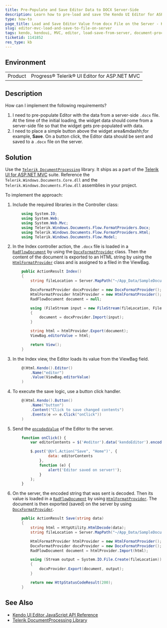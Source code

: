 ```yaml
---
title: Pre-Populate and Save Editor Data to DOCX Server-Side
description: Learn how to pre-load and save the Kendo UI Editor for ASP.NET MVC value from a file on the server.
type: how-to
page_title: Load and Save Editor Value from docx File on the Server - Kendo UI Editor for ASP.NET MVC
slug: editor-mvc-load-and-save-to-file-on-server
tags: kendo, kendoui, MVC, editor, load-save-from-server, document-processing, formatprovider
ticketid: 1141852
res_type: kb
---
```


## Environment

<table>
 <tr>
  <td>Product</td>
  <td>Progress® Telerik® UI Editor for ASP.NET MVC</td>
 </tr>
</table>


## Description

How can I implement the following requirements?

1. I need to pre-populate Editor with the data from a server-side `.docx` file. At the time of the initial loading, the widget data should come from a server-side file so that the widget gets pre-populated with data.
1. I need to place a simple button above the widget area&mdashh;for example, **Save**. On a button click, the Editor data should be sent and saved to a `.docx` file on the server.

## Solution

Use the [`Telerik DocumentProcessing`](https://docs.telerik.com/devtools/document-processing/introduction) library. It ships as a part of the [Telerik UI for ASP.NET MVC](https://docs.telerik.com/aspnet-mvc/introduction) suite. Reference the `Telerik.Windows.Documents.Core.dll` and the `Telerik.Windows.Documents.Flow.dll` assemblies in your project.

To implement the approach:   

1. Include the required libraries in the Controller class:

    ````C#
    	using System.IO;
    	using System.Web;
    	using System.Web.Mvc;
    	using Telerik.Windows.Documents.Flow.FormatProviders.Docx;
    	using Telerik.Windows.Documents.Flow.FormatProviders.Html;
    	using Telerik.Windows.Documents.Flow.Model;
    ````

1. In the Index controller action, the `.docx` file is loaded in a [`RadFlowDocument`](https://docs.telerik.com/devtools/document-processing/libraries/radwordsprocessing/model/radflowdocument) by using the [`DocxFormatProvider`](https://docs.telerik.com/devtools/document-processing/libraries/radwordsprocessing/formats-and-conversion/docx/docxformatprovider) class. Then the content of the document is exported to an HTML string by using the [`HtmlFormatProvider`](https://docs.telerik.com/devtools/document-processing/libraries/radwordsprocessing/formats-and-conversion/html/htmlformatprovider) class and is assigned to a filed in the ViewBag.  

    ````C#
    	public ActionResult Index()
    	{
    		string fileLocation = Server.MapPath("~/App_Data/SampleDocument.docx");

    		DocxFormatProvider docxProvider = new DocxFormatProvider();
    		HtmlFormatProvider htmlProvider = new HtmlFormatProvider();
    		RadFlowDocument document = null;

    		using (FileStream input = new FileStream(fileLocation, FileMode.Open))
    		{
    			document = docxProvider.Import(input);
    		}

    		string html = htmlProvider.Export(document);
    		ViewBag.editorValue = html;

    		return View();
    	}
    ````

1. In the Index view, the Editor loads its value from the ViewBag field.  

    ````C#
    	@(Html.Kendo().Editor()
    		.Name("editor")
    		.Value(ViewBag.editorValue)
    	)
    ````

1. To execute the save logic, use a button click handler.

    ````C#
    	@(Html.Kendo().Button()
    	    .Name("button")
    	    .Content("Click to save changed contents")
    	    .Events(e => e.Click("onClick"))
    	)
    ````

1. Send the [`encodedValue`](https://docs.telerik.com/kendo-ui/api/javascript/ui/editor/methods/encodedvalue) of the Editor to the server.

    ````JavaScript
    	function onClick() {
    		var editorContents = $('#editor').data('kendoEditor').encodedValue();

    		$.post('@Url.Action("Save", "Home")', {
    				data: editorContents
    			},
    			function (e) {
    				alert('Editor saved on server!');
    			}
    		);
    	}
    ````

1. On the server, the encoded string that was sent is decoded. Then its value is loaded in a [`RadFlowDocument`](https://docs.telerik.com/devtools/document-processing/libraries/radwordsprocessing/model/radflowdocument) by using [`HtmlFormatProvider`](https://docs.telerik.com/devtools/document-processing/libraries/radwordsprocessing/formats-and-conversion/html/htmlformatprovider). The document is then exported (saved) on the server by using [`DocxFormatProvider`](https://docs.telerik.com/devtools/document-processing/libraries/radwordsprocessing/formats-and-conversion/docx/docxformatprovider).  

    ````C#
    	public ActionResult Save(string data)
    	{
    		string html = HttpUtility.HtmlDecode(data);
    		string fileLocation = Server.MapPath("~/App_Data/SampleDocument.docx");

    		HtmlFormatProvider htmlProvider = new HtmlFormatProvider();
    		DocxFormatProvider docxProvider = new DocxFormatProvider();
    		RadFlowDocument document = htmlProvider.Import(html);

    		using (Stream output = System.IO.File.Create(fileLocation))
    		{
    			docxProvider.Export(document, output);
    		}

    		return new HttpStatusCodeResult(200);
    	}
    ````

## See Also

* [Kendo UI Editor JavaScript API Reference](https://docs.telerik.com/kendo-ui/api/javascript/ui/editor)
* [Telerik DocumentProcessing Library](https://docs.telerik.com/devtools/document-processing/introduction)

